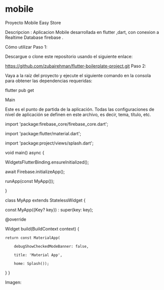 # mobile

Proyecto Mobile Easy Store

Descripcion :  Aplicacion Mobile desarrollada en flutter ,dart, con conexion a Realtime Database
 firebase .

Cómo utilizar
Paso 1:

Descargue o clone este repositorio usando el siguiente enlace:

https://github.com/zubairehman/flutter-boilerplate-project.git
Paso 2:

Vaya a la raíz del proyecto y ejecute el siguiente comando en la consola para obtener las dependencias requeridas:

flutter pub get 



Main

Este es el punto de partida de la aplicación. Todas las configuraciones de nivel de aplicación se definen en este archivo, es decir, tema,  título,  etc.

import 'package:firebase_core/firebase_core.dart';

import 'package:flutter/material.dart';

import 'package:project/views/splash.dart';


void main() async {

  WidgetsFlutterBinding.ensureInitialized();
  
  await Firebase.initializeApp();
  
  runApp(const MyApp());
  
}

class MyApp extends StatelessWidget {

  const MyApp({Key? key}) : super(key: key);
  

  @override
  
  Widget build(BuildContext context) {
  
    return const MaterialApp(
    
        debugShowCheckedModeBanner: false,
        
        title: 'Material App',
        
        home: Splash());
  }
}

Imagen:







